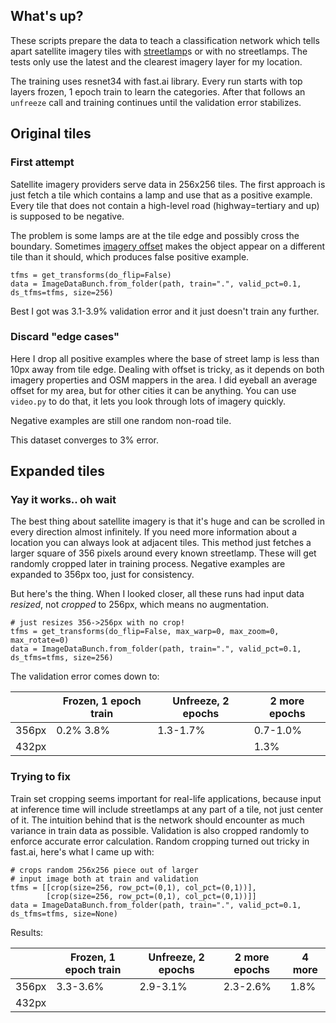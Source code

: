 ## What's up?

These scripts prepare the data to teach a classification network which tells apart satellite imagery tiles with [streetlamp](https://wiki.openstreetmap.org/wiki/Tag:highway%3Dstreet_lamp)s or with no streetlamps. The tests only use the latest and the clearest imagery layer for my location.

The training uses resnet34 with fast.ai library. Every run starts with top layers frozen, 1 epoch train to learn the categories. After that follows an `unfreeze` call and training continues until the validation error stabilizes.

## Original tiles

### First attempt

Satellite imagery providers serve data in 256x256 tiles. The first approach is just fetch a tile which contains a lamp and use that as a positive example. Every tile that does not contain a high-level road (highway=tertiary and up) is supposed to be negative.

The problem is some lamps are at the tile edge and possibly cross the boundary. Sometimes [imagery offset](https://wiki.openstreetmap.org/wiki/Using_Imagery#Frequent_mistakes) makes the object appear on a different tile than it should, which produces false positive example.

```
tfms = get_transforms(do_flip=False)
data = ImageDataBunch.from_folder(path, train=".", valid_pct=0.1, ds_tfms=tfms, size=256)
```

Best I got was 3.1-3.9% validation error and it just doesn't train any further.

### Discard "edge cases"

Here I drop all positive examples where the base of street lamp is less than 10px away from tile edge. Dealing with offset is tricky, as it depends on both imagery properties and OSM mappers in the area. I did eyeball an average offset for my area, but for other cities it can be anything. You can use `video.py` to do that, it lets you look through lots of imagery quickly.

Negative examples are still one random non-road tile.

This dataset converges to 3% error.

## Expanded tiles

### Yay it works.. oh wait

The best thing about satellite imagery is that it's huge and can be scrolled in every direction almost infinitely. If you need more information about a location you can always look at adjacent tiles. This method just fetches a larger square of 356 pixels around every known streetlamp. These will get randomly cropped later in training process. Negative examples are expanded to 356px too, just for consistency.

But here's the thing. When I looked closer, all these runs had input data _resized_, not _cropped_ to 256px, which means no augmentation.

```
# just resizes 356->256px with no crop!
tfms = get_transforms(do_flip=False, max_warp=0, max_zoom=0, max_rotate=0)
data = ImageDataBunch.from_folder(path, train=".", valid_pct=0.1, ds_tfms=tfms, size=256)
```

The validation error comes down to:

|       | Frozen, 1 epoch train | Unfreeze, 2 epochs | 2 more epochs |
| ----- | --------------------- | ------------------ | ------------- |
| 356px | 0.2% 3.8%             | 1.3-1.7%           | 0.7-1.0%      |
| 432px |                       |                    | 1.3%          |

### Trying to fix

Train set cropping seems important for real-life applications, because input at inference time will include streetlamps at any part of a tile, not just center of it. The intuition behind that is the network should encounter as much variance in train data as possible. Validation is also cropped randomly to enforce accurate error calculation. Random cropping turned out tricky in fast.ai, here's what I came up with:

```
# crops random 256x256 piece out of larger 
# input image both at train and validation
tfms = [[crop(size=256, row_pct=(0,1), col_pct=(0,1))],
        [crop(size=256, row_pct=(0,1), col_pct=(0,1))]]
data = ImageDataBunch.from_folder(path, train=".", valid_pct=0.1, ds_tfms=tfms, size=None)
```

Results:

|       | Frozen, 1 epoch train | Unfreeze, 2 epochs | 2 more epochs | 4 more |
| ----- | --------------------- | ------------------ | ------------- | ------ |
| 356px | 3.3-3.6%              | 2.9-3.1%           | 2.3-2.6%      | 1.8%   |
| 432px |                       |                    |               |        |

